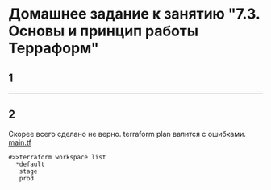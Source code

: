 # Домашнее задание к занятию "7.3. Основы и принцип работы Терраформ"

## 1
-----

## 2
Скорее всего сделано не верно. terraform plan валится с ошибками.
[main.tf](07-terraform-03-basic/main.tf)
```
#>>terraform workspace list
  *default
   stage
   prod
```